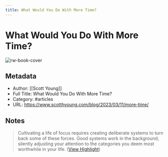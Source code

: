 ```yaml
---
title: What Would You Do With More Time?
---
```

# What Would You Do With More Time?

![rw-book-cover](https://www.scotthyoung.com/blog/wp-content/uploads/2023/03/LOF-L4-more-time-1024x512.jpg)

## Metadata
- Author: [[Scott Young]]
- Full Title: What Would You Do With More Time?
- Category: #articles
- URL: https://www.scotthyoung.com/blog/2023/03/11/more-time/

## Notes
> Cultivating a life of focus requires creating deliberate systems to turn back some of these forces. Good systems work in the background, silently adjusting your attention to the categories you deem most worthwhile in your life. ([View Highlight](https://read.readwise.io/read/01gwjvvw1cszap31dzq7d05z0j))

